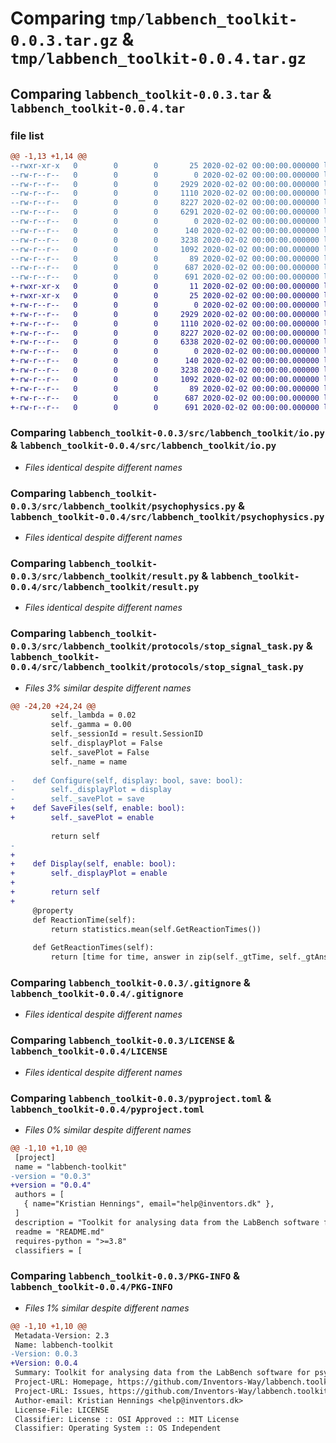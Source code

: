 # Comparing `tmp/labbench_toolkit-0.0.3.tar.gz` & `tmp/labbench_toolkit-0.0.4.tar.gz`

## Comparing `labbench_toolkit-0.0.3.tar` & `labbench_toolkit-0.0.4.tar`

### file list

```diff
@@ -1,13 +1,14 @@
--rwxr-xr-x   0        0        0       25 2020-02-02 00:00:00.000000 labbench_toolkit-0.0.3/clean.bat
--rw-r--r--   0        0        0        0 2020-02-02 00:00:00.000000 labbench_toolkit-0.0.3/src/labbench_toolkit/__init__.py
--rw-r--r--   0        0        0     2929 2020-02-02 00:00:00.000000 labbench_toolkit-0.0.3/src/labbench_toolkit/io.py
--rw-r--r--   0        0        0     1110 2020-02-02 00:00:00.000000 labbench_toolkit-0.0.3/src/labbench_toolkit/psychophysics.py
--rw-r--r--   0        0        0     8227 2020-02-02 00:00:00.000000 labbench_toolkit-0.0.3/src/labbench_toolkit/result.py
--rw-r--r--   0        0        0     6291 2020-02-02 00:00:00.000000 labbench_toolkit-0.0.3/src/labbench_toolkit/protocols/stop_signal_task.py
--rw-r--r--   0        0        0        0 2020-02-02 00:00:00.000000 labbench_toolkit-0.0.3/src/labbench_toolkit/protocols/threshold_tracking.py
--rw-r--r--   0        0        0      140 2020-02-02 00:00:00.000000 labbench_toolkit-0.0.3/tests/basictest.py
--rw-r--r--   0        0        0     3238 2020-02-02 00:00:00.000000 labbench_toolkit-0.0.3/.gitignore
--rw-r--r--   0        0        0     1092 2020-02-02 00:00:00.000000 labbench_toolkit-0.0.3/LICENSE
--rw-r--r--   0        0        0       89 2020-02-02 00:00:00.000000 labbench_toolkit-0.0.3/README.md
--rw-r--r--   0        0        0      687 2020-02-02 00:00:00.000000 labbench_toolkit-0.0.3/pyproject.toml
--rw-r--r--   0        0        0      691 2020-02-02 00:00:00.000000 labbench_toolkit-0.0.3/PKG-INFO
+-rwxr-xr-x   0        0        0       11 2020-02-02 00:00:00.000000 labbench_toolkit-0.0.4/build.bat
+-rwxr-xr-x   0        0        0       25 2020-02-02 00:00:00.000000 labbench_toolkit-0.0.4/clean.bat
+-rw-r--r--   0        0        0        0 2020-02-02 00:00:00.000000 labbench_toolkit-0.0.4/src/labbench_toolkit/__init__.py
+-rw-r--r--   0        0        0     2929 2020-02-02 00:00:00.000000 labbench_toolkit-0.0.4/src/labbench_toolkit/io.py
+-rw-r--r--   0        0        0     1110 2020-02-02 00:00:00.000000 labbench_toolkit-0.0.4/src/labbench_toolkit/psychophysics.py
+-rw-r--r--   0        0        0     8227 2020-02-02 00:00:00.000000 labbench_toolkit-0.0.4/src/labbench_toolkit/result.py
+-rw-r--r--   0        0        0     6338 2020-02-02 00:00:00.000000 labbench_toolkit-0.0.4/src/labbench_toolkit/protocols/stop_signal_task.py
+-rw-r--r--   0        0        0        0 2020-02-02 00:00:00.000000 labbench_toolkit-0.0.4/src/labbench_toolkit/protocols/threshold_tracking.py
+-rw-r--r--   0        0        0      140 2020-02-02 00:00:00.000000 labbench_toolkit-0.0.4/tests/basictest.py
+-rw-r--r--   0        0        0     3238 2020-02-02 00:00:00.000000 labbench_toolkit-0.0.4/.gitignore
+-rw-r--r--   0        0        0     1092 2020-02-02 00:00:00.000000 labbench_toolkit-0.0.4/LICENSE
+-rw-r--r--   0        0        0       89 2020-02-02 00:00:00.000000 labbench_toolkit-0.0.4/README.md
+-rw-r--r--   0        0        0      687 2020-02-02 00:00:00.000000 labbench_toolkit-0.0.4/pyproject.toml
+-rw-r--r--   0        0        0      691 2020-02-02 00:00:00.000000 labbench_toolkit-0.0.4/PKG-INFO
```

### Comparing `labbench_toolkit-0.0.3/src/labbench_toolkit/io.py` & `labbench_toolkit-0.0.4/src/labbench_toolkit/io.py`

 * *Files identical despite different names*

### Comparing `labbench_toolkit-0.0.3/src/labbench_toolkit/psychophysics.py` & `labbench_toolkit-0.0.4/src/labbench_toolkit/psychophysics.py`

 * *Files identical despite different names*

### Comparing `labbench_toolkit-0.0.3/src/labbench_toolkit/result.py` & `labbench_toolkit-0.0.4/src/labbench_toolkit/result.py`

 * *Files identical despite different names*

### Comparing `labbench_toolkit-0.0.3/src/labbench_toolkit/protocols/stop_signal_task.py` & `labbench_toolkit-0.0.4/src/labbench_toolkit/protocols/stop_signal_task.py`

 * *Files 3% similar despite different names*

```diff
@@ -24,20 +24,24 @@
         self._lambda = 0.02
         self._gamma = 0.00
         self._sessionId = result.SessionID
         self._displayPlot = False
         self._savePlot = False
         self._name = name
               
-    def Configure(self, display: bool, save: bool):
-        self._displayPlot = display
-        self._savePlot = save
+    def SaveFiles(self, enable: bool):
+        self._savePlot = enable
 
         return self
-    
+
+    def Display(self, enable: bool):
+        self._displayPlot = enable
+
+        return self
+
     @property
     def ReactionTime(self):
         return statistics.mean(self.GetReactionTimes())
 
     def GetReactionTimes(self):
         return [time for time, answer in zip(self._gtTime, self._gtAnswer) if answer == 1]
```

### Comparing `labbench_toolkit-0.0.3/.gitignore` & `labbench_toolkit-0.0.4/.gitignore`

 * *Files identical despite different names*

### Comparing `labbench_toolkit-0.0.3/LICENSE` & `labbench_toolkit-0.0.4/LICENSE`

 * *Files identical despite different names*

### Comparing `labbench_toolkit-0.0.3/pyproject.toml` & `labbench_toolkit-0.0.4/pyproject.toml`

 * *Files 0% similar despite different names*

```diff
@@ -1,10 +1,10 @@
 [project]
 name = "labbench-toolkit"
-version = "0.0.3"
+version = "0.0.4"
 authors = [
   { name="Kristian Hennings", email="help@inventors.dk" },
 ]
 description = "Toolkit for analysing data from the LabBench software for psychophysical and neuroscience experiments"
 readme = "README.md"
 requires-python = ">=3.8"
 classifiers = [
```

### Comparing `labbench_toolkit-0.0.3/PKG-INFO` & `labbench_toolkit-0.0.4/PKG-INFO`

 * *Files 1% similar despite different names*

```diff
@@ -1,10 +1,10 @@
 Metadata-Version: 2.3
 Name: labbench-toolkit
-Version: 0.0.3
+Version: 0.0.4
 Summary: Toolkit for analysing data from the LabBench software for psychophysical and neuroscience experiments
 Project-URL: Homepage, https://github.com/Inventors-Way/labbench.toolkit
 Project-URL: Issues, https://github.com/Inventors-Way/labbench.toolkit/issues
 Author-email: Kristian Hennings <help@inventors.dk>
 License-File: LICENSE
 Classifier: License :: OSI Approved :: MIT License
 Classifier: Operating System :: OS Independent
```

